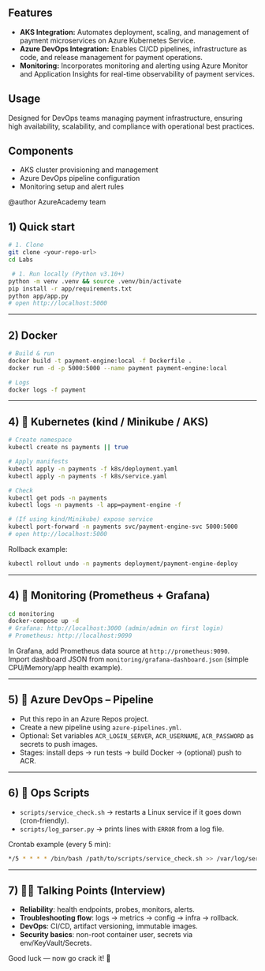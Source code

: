 
 ## Features
  - **AKS Integration:** Automates deployment, scaling, and management of payment microservices on Azure Kubernetes Service.
  - **Azure DevOps Integration:** Enables CI/CD pipelines, infrastructure as code, and release management for payment operations.
  - **Monitoring:** Incorporates monitoring and alerting using Azure Monitor and Application Insights for real-time observability of payment services.
  
 ## Usage
  Designed for DevOps teams managing payment infrastructure, ensuring high availability, scalability, and compliance with operational best practices.
  
 ## Components
  - AKS cluster provisioning and management
  - Azure DevOps pipeline configuration
  - Monitoring setup and alert rules
  
  @author
  AzureAcademy team

## 1) Quick start
```bash
# 1. Clone
git clone <your-repo-url>
cd Labs

 # 1. Run locally (Python v3.10+)
python -m venv .venv && source .venv/bin/activate
pip install -r app/requirements.txt
python app/app.py
# open http://localhost:5000
```

---

## 2) Docker

```bash
# Build & run
docker build -t payment-engine:local -f Dockerfile .
docker run -d -p 5000:5000 --name payment payment-engine:local

# Logs
docker logs -f payment
```

---

## 4) 📌 Kubernetes (kind / Minikube / AKS)

```bash
# Create namespace
kubectl create ns payments || true

# Apply manifests
kubectl apply -n payments -f k8s/deployment.yaml
kubectl apply -n payments -f k8s/service.yaml

# Check
kubectl get pods -n payments
kubectl logs -n payments -l app=payment-engine -f

# (If using kind/Minikube) expose service
kubectl port-forward -n payments svc/payment-engine-svc 5000:5000
# open http://localhost:5000
```

Rollback example:
```bash
kubectl rollout undo -n payments deployment/payment-engine-deploy
```

---

## 4) 📌 Monitoring (Prometheus + Grafana)

```bash
cd monitoring
docker-compose up -d
# Grafana: http://localhost:3000 (admin/admin on first login)
# Prometheus: http://localhost:9090
```

In Grafana, add Prometheus data source at `http://prometheus:9090`.  
Import dashboard JSON from `monitoring/grafana-dashboard.json` (simple CPU/Memory/app health example).

---

## 5) 📌 Azure DevOps – Pipeline

- Put this repo in an Azure Repos project.  
- Create a new pipeline using `azure-pipelines.yml`.  
- Optional: Set variables `ACR_LOGIN_SERVER`, `ACR_USERNAME`, `ACR_PASSWORD` as secrets to push images.  
- Stages: install deps → run tests → build Docker → (optional) push to ACR.

---

## 6) 📌 Ops Scripts

- `scripts/service_check.sh` → restarts a Linux service if it goes down (cron‑friendly).
- `scripts/log_parser.py` → prints lines with `ERROR` from a log file.

Crontab example (every 5 min):
```bash
*/5 * * * * /bin/bash /path/to/scripts/service_check.sh >> /var/log/service_monitor.log 2>&1
```

---

## 7) 🙋‍♀️ Talking Points (Interview)

- **Reliability**: health endpoints, probes, monitors, alerts.
- **Troubleshooting flow**: logs → metrics → config → infra → rollback.
- **DevOps**: CI/CD, artifact versioning, immutable images.
- **Security basics**: non-root container user, secrets via env/KeyVault/Secrets.

Good luck — now go crack it! 🚀
